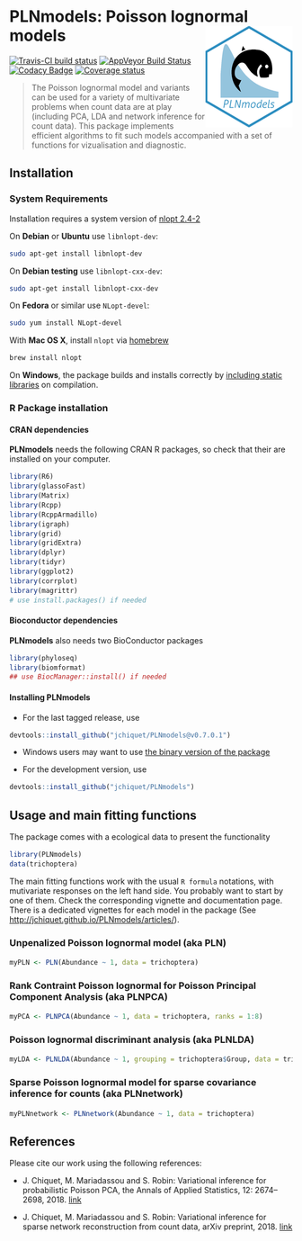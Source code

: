 # PLNmodels: Poisson lognormal models <img src="man/figures/logo.png" align="right" width="155" height="180"/>

[![Travis-CI build
status](https://travis-ci.org/jchiquet/PLNmodels.svg?branch=master)](https://travis-ci.org/jchiquet/PLNmodels)
[![AppVeyor Build
Status](https://ci.appveyor.com/api/projects/status/github/jchiquet/PLNmodels?branch=master&svg=true)](https://ci.appveyor.com/project/jchiquet/PLNmodels)
[![Codacy
Badge](https://api.codacy.com/project/badge/Grade/c031ad73ccdb4c88ba11dfd74fab1255)](https://www.codacy.com/app/jchiquet/PLNmodels?utm_source=github.com&utm_medium=referral&utm_content=jchiquet/PLNmodels&utm_campaign=Badge_Grade)
[![Coverage
status](https://codecov.io/gh/jchiquet/PLNmodels/branch/master/graph/badge.svg)](https://codecov.io/github/jchiquet/PLNmodels?branch=master)

> The Poisson lognormal model and variants can be used for a variety of
> multivariate problems when count data are at play (including PCA, LDA
> and network inference for count data). This package implements
> efficient algorithms to fit such models accompanied with a set of
> functions for vizualisation and diagnostic.

## Installation

### System Requirements

Installation requires a system version of
[nlopt 2.4-2](https://nlopt.readthedocs.io/)

On **Debian** or **Ubuntu** use `libnlopt-dev`:

``` bash
sudo apt-get install libnlopt-dev
```

On **Debian testing** use `libnlopt-cxx-dev`:

``` bash
sudo apt-get install libnlopt-cxx-dev
```

On **Fedora** or similar use `NLopt-devel`:

``` bash
sudo yum install NLopt-devel
```

With **Mac OS X**, install `nlopt` via [homebrew](https://brew.sh/)

``` bash
brew install nlopt
```

On **Windows**, the package builds and installs correctly by [including
static libraries](https://github.com/rwinlib/nlopt) on compilation.

### R Package installation

#### CRAN dependencies

**PLNmodels** needs the following CRAN R packages, so check that their
are installed on your computer.

``` r
library(R6)
library(glassoFast)
library(Matrix)
library(Rcpp)
library(RcppArmadillo)
library(igraph)
library(grid)
library(gridExtra)
library(dplyr)
library(tidyr)
library(ggplot2)
library(corrplot)
library(magrittr)
# use install.packages() if needed
```

#### Bioconductor dependencies

**PLNmodels** also needs two BioConductor packages

``` r
library(phyloseq)
library(biomformat)
## use BiocManager::install() if needed
```

#### Installing PLNmodels

  - For the last tagged release, use

<!-- end list -->

``` r
devtools::install_github("jchiquet/PLNmodels@v0.7.0.1")
```

  - Windows users may want to use [the binary version of the
    package](https://github.com/jchiquet/PLNmodels/releases/download/v0.7.0.1/PLNmodels_0.7.0.1.zip)

  - For the development version, use

<!-- end list -->

``` r
devtools::install_github("jchiquet/PLNmodels")
```

## Usage and main fitting functions

The package comes with a ecological data to present the functionality

``` r
library(PLNmodels)
data(trichoptera)
```

The main fitting functions work with the usual `R formula` notations,
with mutivariate responses on the left hand side. You probably want to
start by one of them. Check the corresponding vignette and documentation
page. There is a dedicated vignettes for each model in the package (See
<http://jchiquet.github.io/PLNmodels/articles/>).

### Unpenalized Poisson lognormal model (aka PLN)

``` r
myPLN <- PLN(Abundance ~ 1, data = trichoptera)
```

### Rank Contraint Poisson lognormal for Poisson Principal Component Analysis (aka PLNPCA)

``` r
myPCA <- PLNPCA(Abundance ~ 1, data = trichoptera, ranks = 1:8)
```

### Poisson lognormal discriminant analysis (aka PLNLDA)

``` r
myLDA <- PLNLDA(Abundance ~ 1, grouping = trichoptera$Group, data = trichoptera)
```

### Sparse Poisson lognormal model for sparse covariance inference for counts (aka PLNnetwork)

``` r
myPLNnetwork <- PLNnetwork(Abundance ~ 1, data = trichoptera)
```

## References

Please cite our work using the following references:

  - J. Chiquet, M. Mariadassou and S. Robin: Variational inference for
    probabilistic Poisson PCA, the Annals of Applied Statistics, 12:
    2674–2698, 2018. [link](http://dx.doi.org/10.1214/18-AOAS1177)

  - J. Chiquet, M. Mariadassou and S. Robin: Variational inference for
    sparse network reconstruction from count data, arXiv preprint, 2018.
    [link](https://arxiv.org/abs/1806.03120)
